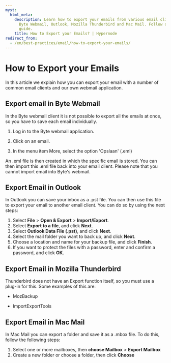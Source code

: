 ```yaml
---
myst:
  html_meta:
    description: Learn how to export your emails from various email clients such as
      Byte Webmail, Outlook, Mozilla Thunderbird and Mac Mail. Follow our step-by-step
      guide.
    title: How to Export your Emails? | Hypernode
redirect_from:
  - /en/best-practices/email/how-to-export-your-emails/
---
```


<!-- source: https://support.hypernode.com/en/best-practices/email/how-to-export-your-emails/ -->

# How to Export your Emails

In this article we explain how you can export your email with a number of common email clients and our own webmail application.

## Export email in Byte Webmail

In the Byte webmail client it is not possible to export all the emails at once, so you have to save each email individually.

1. Log in to the Byte webmail application.

1. Click on an email.

1. In the menu item More, select the option 'Opslaan' (.eml)

An .eml file is then created in which the specific email is stored. You can then import this .eml file back into your email client. Please note that you cannot import email into Byte's webmail.

## Export Email in Outlook

In Outlook you can save your inbox as a .pst file. You can then use this file to export your email to another email client. You can do so by using the next steps:

1. Select **File** > **Open & Export** > **Import/Export**.
1. Select **Export to a file**, and click **Next**.
1. Select **Outlook Data File (.pst)**, and click **Next**.
1. Select the mail folder you want to back up, and click **Next**.
1. Choose a location and name for your backup file, and click **Finish**.
1. If you want to protect the files with a password, enter and confirm a password, and click **OK**.

## Export Email in Mozilla Thunderbird

Thunderbird does not have an Export function itself, so you must use a plug-in for this. Some examples of this are:

- MozBackup

- ImportExportTools

## Export Email in Mac Mail

In Mac Mail you can export a folder and save it as a .mbox file. To do this, follow the following steps:

1. Select one or more mailboxes, then **choose Mailbox** > **Export Mailbox**
1. Create a new folder or choose a folder, then click **Choose**

